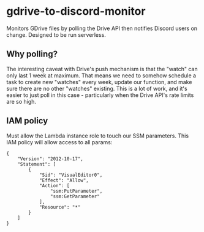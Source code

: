 # gdrive-to-discord-monitor
Monitors GDrive files by polling the Drive API then notifies Discord users on change. Designed to be run serverless.

## Why polling?

The interesting caveat with Drive's push mechanism is that the "watch" can only last 1 week at maximum. That means we need to somehow schedule a task to create new "watches" every week, update our function, and make sure there are no other "watches" existing. This is a lot of work, and it's easier to just poll in this case - particularly when the Drive API's rate limits are so high.

## IAM policy

Must allow the Lambda instance role to touch our SSM parameters. This IAM policy will allow access to all params:

```
{
    "Version": "2012-10-17",
    "Statement": [
        {
            "Sid": "VisualEditor0",
            "Effect": "Allow",
            "Action": [
                "ssm:PutParameter",
                "ssm:GetParameter"
            ],
            "Resource": "*"
        }
    ]
}
```
